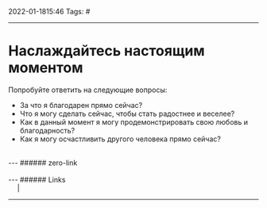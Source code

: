 2022-01-1815:46
Tags: #

---
# Наслаждайтесь настоящим моментом
Попробуйте ответить на следующие вопросы:

-   За что я благодарен прямо сейчас?
-   Что я могу сделать сейчас, чтобы стать радостнее и веселее?
-   Как в данный момент я могу продемонстрировать свою любовь и благодарность?
-   Как я могу осчастливить другого человека прямо сейчас?

</br>
---
###### zero-link </br>

</br>
---
###### Links </br>
 &emsp; | &emsp; 


---